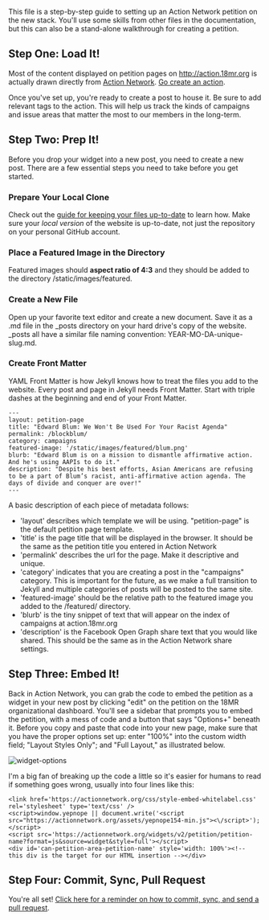 This file is a step-by-step guide to setting up an Action Network petition on the new stack. You'll use some skills from other files in the documentation, but this can also be a stand-alone walkthrough for creating a petition.

## Step One: Load It!

Most of the content displayed on petition pages on http://action.18mr.org is actually drawn directly from [Action Network](http://actionnetwork.org). [Go create an action](https://github.com/18mr/documentation/blob/master/action-network.md).

Once you've set up, you're ready to create a post to house it. Be sure to add relevant tags to the action. This will help us track the kinds of campaigns and issue areas that matter the most to our members in the long-term.

## Step Two: Prep It!

Before you drop your widget into a new post, you need to create a new post. There are a few essential steps you need to take before you get started.

### Prepare Your Local Clone

Check out the [guide for keeping your files up-to-date](https://github.com/18mr/documentation/blob/master/sync-your-fork.md) to learn how. Make sure your _local version_ of the website is up-to-date, not just the repository on your personal GitHub account.

### Place a Featured Image in the Directory

Featured images should __aspect ratio of 4:3__ and they should be added to the directory /static/images/featured.

### Create a New File

Open up your favorite text editor and create a new document. Save it as a .md file in the _posts directory on your hard drive's copy of the website. _posts all have a similar file naming convention: YEAR-MO-DA-unique-slug.md.

### Create Front Matter

YAML Front Matter is how Jekyll knows how to treat the files you add to the website. Every post and page in Jekyll needs Front Matter. Start with triple dashes at the beginning and end of your Front Matter.

    ---
    layout: petition-page
    title: "Edward Blum: We Won't Be Used For Your Racist Agenda"
    permalink: /blockblum/
    category: campaigns
    featured-image: '/static/images/featured/blum.png'
    blurb: "Edward Blum is on a mission to dismantle affirmative action. And he's using AAPIs to do it."
    description: "Despite his best efforts, Asian Americans are refusing to be a part of Blum’s racist, anti-affirmative action agenda. The days of divide and conquer are over!"
    ---
  
A basic description of each piece of metadata follows:

+ 'layout' describes which template we will be using. "petition-page" is the default petition page template.
+ 'title' is the page title that will be displayed in the browser. It should be the same as the petition title you entered in Action Network
+ 'permalink' describes the url for the page. Make it descriptive and unique.
+ 'category' indicates that you are creating a post in the "campaigns" category. This is important for the future, as we make a full transition to Jekyll and multiple categories of posts will be posted to the same site.
+ 'featured-image' should be the relative path to the featured image you added to the /featured/ directory.
+ 'blurb' is the tiny snippet of text that will appear on the index of campaigns at action.18mr.org
+ 'description' is the Facebook Open Graph share text that you would like shared. This should be the same as in the Action Network share settings.

## Step Three: Embed It!

Back in Action Network, you can grab the code to embed the petition as a widget in your new post by clicking "edit" on the petition on the 18MR organizational dashboard. You'll see a sidebar that prompts you to embed the petition, with a mess of code and a button that says "Options+" beneath it. Before you copy and paste that code into your new page, make sure that you have the proper options set up: enter "100%" into the custom width field; "Layout Styles Only"; and "Full Layout," as illustrated below.

![widget-options](https://cloud.githubusercontent.com/assets/2704279/5191533/0595a0b6-74a4-11e4-8821-52f8aa1903e3.PNG)

I'm a big fan of breaking up the code a little so it's easier for humans to read if something goes wrong, usually into four lines like this:

    <link href='https://actionnetwork.org/css/style-embed-whitelabel.css' rel='stylesheet' type='text/css' />
    <script>window.yepnope || document.write('<script src="https://actionnetwork.org/assets/yepnope154-min.js"><\/script>');</script>
    <script src='https://actionnetwork.org/widgets/v2/petition/petition-name?format=js&source=widget&style=full'></script>
    <div id='can-petition-area-petition-name' style='width: 100%'><!-- this div is the target for our HTML insertion --></div>

## Step Four: Commit, Sync, Pull Request

You're all set! [Click here for a reminder on how to commit, sync, and send a pull request](https://github.com/18mr/documentation/blob/master/commit-pullrequest.md).
